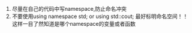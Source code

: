 1. 尽量在自己的代码中写namespace,防止命名冲突
2. 不要使用using namespace std; or using std::cout; 最好标明命名空间！！这样一目了然知道是哪个namespace的变量或者函数
